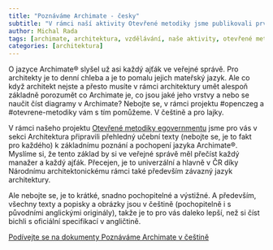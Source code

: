 ```yaml
---
title: "Poznáváme Archimate - česky"
subtitle: "V rámci naší aktivity Otevřené metodiky jsme publikovali první verzi učebních textů v češtiné o jazyce Archimate pro nearchitekty."
author: Michal Rada
tags: [archimate, architektura, vzdělávání, naše aktivity, otevřené metodiky]
categories: [architektura]
---
```


O jazyce Archimate® slyšel už asi každý ajťák ve veřejné správě. Pro architekty je to denní chleba a je to pomalu jejich mateřský jazyk. Ale co když architekt nejste a přesto musíte v rámci architektury umět alespoň základně porozumět co Archimate je, co jsou jaké jeho vrstvy a nebo se naučit číst diagramy v Archimate? Nebojte se, v rámci projektu #openczeg a #otevrene-metodiky vám s tím pomůžeme. V češtině a pro lajky.

V rámci našeho projektu [Otevřené metodiky egovernmentu](http://openczeg.github.io/otevrene-metodiky) jsme pro vás v sekci Architektura připravili přehledný učební texty (nebojte se, je to fakt pro každého) k základnímu poznání a pochopení jazyka Archimate®. Myslíme si, že tento základ by si ve veřejné správě měl přečíst každý manažer a každý ajťák. Přecejen, je to univerzální a hlavně v ČR díky Národnímu architektonickému rámci také především závazný jazyk architektury.

Ale nebojte se, je to krátké, snadno pochopitelné a výstižné. A především, všechny texty a popisky a obrázky jsou v češtině (pochopitelně i s původními anglickými originály), takže je to pro vás daleko lepší, než si číst bichli s oficiální specifikací v angličtině.


[Podívejte se na dokumenty Poznáváme Archimate v češtině](https://openczeg.github.io//otevrene-metodiky/architektura/poznavame-archimate/)